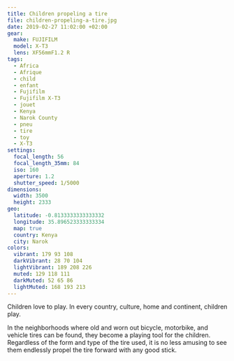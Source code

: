 ```yaml
---
title: Children propeling a tire
file: children-propeling-a-tire.jpg
date: 2019-02-27 11:02:00 +02:00
gear:
  make: FUJIFILM
  model: X-T3
  lens: XF56mmF1.2 R
tags:
  - Africa
  - Afrique
  - child
  - enfant
  - Fujifilm
  - Fujifilm X-T3
  - jouet
  - Kenya
  - Narok County
  - pneu
  - tire
  - toy
  - X-T3
settings:
  focal_length: 56
  focal_length_35mm: 84
  iso: 160
  aperture: 1.2
  shutter_speed: 1/5000
dimensions:
  width: 3500
  height: 2333
geo:
  latitude: -0.8133333333333332
  longitude: 35.896523333333334
  map: true
  country: Kenya
  city: Narok
colors:
  vibrant: 179 93 108
  darkVibrant: 28 70 104
  lightVibrant: 189 208 226
  muted: 129 118 111
  darkMuted: 52 65 86
  lightMuted: 168 193 213
---
```


Children love to play. In every country, culture, home and continent, children play.

In the neighborhoods where old and worn out bicycle, motorbike, and vehicle tires can be found, they become a playing tool for the children. Regardless of the form and type of the tire used, it is no less amusing to see them endlessly propel the tire forward with any good stick.
